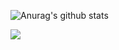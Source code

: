![Anurag's github stats](https://github-readme-stats.vercel.app/api?username=oscarcanongo&show_icons=true&count_private=true&hide=stars)

<img align="center" src="https://github-readme-stats.vercel.app/api/<CARD_TYPE>/?username=oscarcanongo&show_icons=true&count_private=true&hide=stars" />

<!--
**OscarCanongo/oscarcanongo** is a ✨ _special_ ✨ repository because its `README.md` (this file) appears on your GitHub profile.

Here are some ideas to get you started:

- 🔭 I’m currently working on ...
- 🌱 I’m currently learning ...
- 👯 I’m looking to collaborate on ...
- 🤔 I’m looking for help with ...
- 💬 Ask me about ...
- 📫 How to reach me: ...
- 😄 Pronouns: ...
- ⚡ Fun fact: ...
-->

